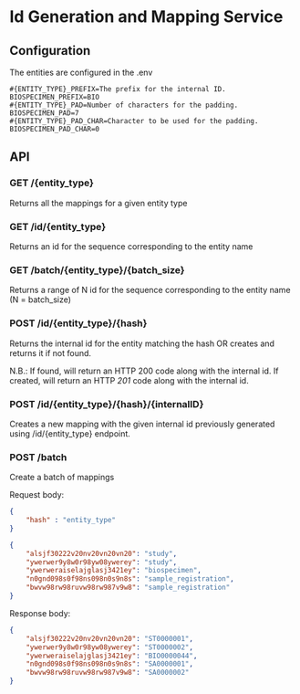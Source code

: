 # Id Generation and Mapping Service

## Configuration

The entities are configured in the .env

```properties
#{ENTITY_TYPE}_PREFIX=The prefix for the internal ID.
BIOSPECIMEN_PREFIX=BIO
#{ENTITY_TYPE}_PAD=Number of characters for the padding. 
BIOSPECIMEN_PAD=7
#{ENTITY_TYPE}_PAD_CHAR=Character to be used for the padding. 
BIOSPECIMEN_PAD_CHAR=0
```

## API

### GET /{entity_type}
Returns all the mappings for a given entity type

### GET /id/{entity_type}
Returns an id for the sequence corresponding to the entity name

### GET /batch/{entity_type}/{batch_size}
Returns a range of N id for the sequence corresponding to the entity name (N = batch_size)

### POST /id/{entity_type}/{hash}
Returns the internal id for the entity matching the hash OR creates and returns it if not found.

N.B.: If found, will return an HTTP 200 code along with the internal id.  If created, will return an HTTP *201* code along with the internal id.

### POST /id/{entity_type}/{hash}/{internalID}
Creates a new mapping with the given internal id previously generated using /id/{entity_type} endpoint.

### POST /batch
Create a batch of mappings

Request body:

```json
{
    "hash" : "entity_type"
}
```

```json
{
    "alsjf30222v20nv20vn20vn20": "study",
    "ywerwer9y8w0r98yw08ywerey": "study",
    "ywerweraiselajglasj3421ey": "biospecimen",
    "n0gnd098s0f98ns098n0s9n8s": "sample_registration",
    "bwvw98rw98ruvw98rw987v9w8": "sample_registration"
}
```

Response body:

```json
{
    "alsjf30222v20nv20vn20vn20": "ST0000001",
    "ywerwer9y8w0r98yw08ywerey": "ST0000002",
    "ywerweraiselajglasj3421ey": "BIO0000044",
    "n0gnd098s0f98ns098n0s9n8s": "SA0000001",
    "bwvw98rw98ruvw98rw987v9w8": "SA0000002"
}
```